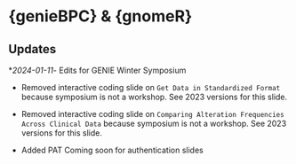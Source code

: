 # {genieBPC} & {gnomeR}

## Updates

**2024-01-11*- Edits for GENIE Winter Symposium

  - Removed interactive coding slide on `Get Data in Standardized Format` because symposium is not a workshop. See 2023 versions for this slide.
  - Removed interactive coding slide on `Comparing Alteration Frequencies Across Clinical Data` because symposium is not a workshop. See 2023 versions for this slide.

  - Added PAT Coming soon for authentication slides
